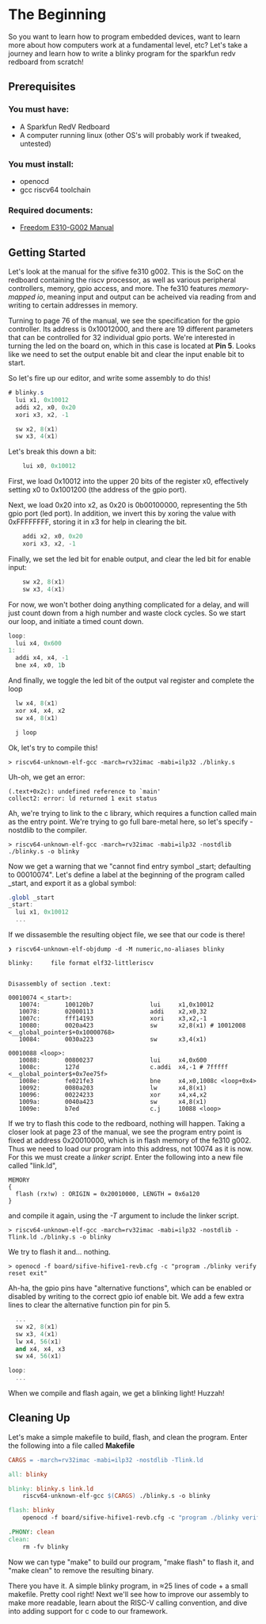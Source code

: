# The Beginning

So you want to learn how to program embedded devices, want to learn more about
how computers work at a fundamental level, etc? Let's take a journey and learn
how to write a blinky program for the sparkfun redv redboard from scratch!

## Prerequisites

### You must have:

- A Sparkfun RedV Redboard
- A computer running linux (other OS's will probably work if tweaked, untested)

### You must install:

- openocd
- gcc riscv64 toolchain

### Required documents:
- [Freedom E310-G002 Manual](https://www.sifive.com/document-file/freedom-e310-g002-manual)

## Getting Started

Let's look at the manual for the sifive fe310 g002. This is the SoC
on the redboard containing the riscv processor, as well as various peripheral
controllers, memory, gpio access, and more. The fe310 features 
*memory-mapped io*, meaning input and output can be acheived via reading from
and writing to certain addresses in memory.

Turning to page 76 of the manual, we see the specification for the gpio
controller. Its address is 0x10012000, and there are 19 different parameters
that can be controlled for 32 individual gpio ports. We're interested in turning
the led on the board on, which in this case is located at **Pin 5**.
Looks like we need to set the output enable bit and clear the input enable bit
to start.

So let's fire up our editor, and write some assembly to do this!

```as
# blinky.s
  lui x1, 0x10012
  addi x2, x0, 0x20
  xori x3, x2, -1

  sw x2, 8(x1)
  sw x3, 4(x1)
```

Let's break this down a bit:

```as
    lui x0, 0x10012
```

First, we load 0x10012 into the upper 20 bits of the register x0, effectively
setting x0 to 0x1001200 (the address of the gpio port).

Next, we load 0x20 into x2, as 0x20 is 0b00100000, representing the 5th gpio
port (led port). In addition, we invert this by xoring the value with
0xFFFFFFFF, storing it in x3 for help in clearing the bit.

```as
    addi x2, x0, 0x20
    xori x3, x2, -1
```

Finally, we set the led bit for enable output, and clear the led bit for
enable input:

```as
    sw x2, 8(x1)
    sw x3, 4(x1)
```

For now, we won't bother doing anything complicated for a delay, and will just
count down from a high number and waste clock cycles. So we start our loop,
and initiate a timed count down.

```as
loop:
  lui x4, 0x600
1:
  addi x4, x4, -1
  bne x4, x0, 1b
```

And finally, we toggle the led bit of the output val register and complete the
loop

```as
  lw x4, 8(x1)
  xor x4, x4, x2
  sw x4, 8(x1)

  j loop
```

Ok, let's try to compile this!

    > riscv64-unknown-elf-gcc -march=rv32imac -mabi=ilp32 ./blinky.s

Uh-oh, we get an error:

    (.text+0x2c): undefined reference to `main'
    collect2: error: ld returned 1 exit status

Ah, we're trying to link to the c library, which requires a function called
main as the entry point. We're trying to go full bare-metal here, so let's
specify -nostdlib to the compiler.

    > riscv64-unknown-elf-gcc -march=rv32imac -mabi=ilp32 -nostdlib ./blinky.s -o blinky

Now we get a warning that we "cannot find entry symbol _start; defaulting to
00010074". Let's define a label at the beginning of the program called _start,
and export it as a global symbol:

```as
.globl _start
_start:
  lui x1, 0x10012
  ...
```

If we dissasemble the resulting object file, we see that our code is there!

```
❯ riscv64-unknown-elf-objdump -d -M numeric,no-aliases blinky

blinky:     file format elf32-littleriscv


Disassembly of section .text:

00010074 <_start>:
   10074:       100120b7                lui     x1,0x10012
   10078:       02000113                addi    x2,x0,32
   1007c:       fff14193                xori    x3,x2,-1
   10080:       0020a423                sw      x2,8(x1) # 10012008 <__global_pointer$+0x10000768>
   10084:       0030a223                sw      x3,4(x1)

00010088 <loop>:
   10088:       00800237                lui     x4,0x600
   1008c:       127d                    c.addi  x4,-1 # 7fffff <__global_pointer$+0x7ee75f>
   1008e:       fe021fe3                bne     x4,x0,1008c <loop+0x4>
   10092:       0080a203                lw      x4,8(x1)
   10096:       00224233                xor     x4,x4,x2
   1009a:       0040a423                sw      x4,8(x1)
   1009e:       b7ed                    c.j     10088 <loop>
```

If we try to flash this code to the redboard, nothing will happen. Taking
a closer look at page 23 of the manual, we see the program entry point is
fixed at address 0x20010000, which is in flash memory of the fe310 g002.
Thus we need to load our program into this address, not 10074 as it is now.
For this we must create a *linker script*. Enter the following into a new
file called "link.ld",

```ld
MEMORY
{
  flash (rx!w) : ORIGIN = 0x20010000, LENGTH = 0x6a120
}
```

and compile it again, using the *-T* argument to include the linker script.

    > riscv64-unknown-elf-gcc -march=rv32imac -mabi=ilp32 -nostdlib -Tlink.ld ./blinky.s -o blinky

We try to flash it and... nothing.

    > openocd -f board/sifive-hifive1-revb.cfg -c "program ./blinky verify reset exit"

Ah-ha, the gpio pins have "alternative functions", which can be enabled or
disabled by writing to the correct gpio iof enable bit. We add a few extra
lines to clear the alternative function pin for pin 5.

```as
  ...
  sw x2, 8(x1)
  sw x3, 4(x1)
  lw x4, 56(x1)
  and x4, x4, x3
  sw x4, 56(x1)

loop:
  ...
```

When we compile and flash again, we get a blinking light! Huzzah!

## Cleaning Up

Let's make a simple makefile to build, flash, and clean the program. Enter
the following into a file called **Makefile**

```makefile
CARGS = -march=rv32imac -mabi=ilp32 -nostdlib -Tlink.ld

all: blinky

blinky: blinky.s link.ld
	riscv64-unknown-elf-gcc $(CARGS) ./blinky.s -o blinky

flash: blinky
	openocd -f board/sifive-hifive1-revb.cfg -c "program ./blinky verify reset exit"

.PHONY: clean
clean:
	rm -fv blinky
```

Now we can type "make" to build our program, "make flash" to flash it, and
"make clean" to remove the resulting binary.

There you have it. A simple blinky program, in ≈25 lines of code + a small
makefile. Pretty cool right! Next we'll see how to improve our assembly to make
more readable, learn about the RISC-V calling convention, and dive into
adding support for c code to our framework.
